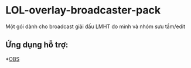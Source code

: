 # LOL-overlay-broadcaster-pack
Một gói dành cho broadcast giải đấu LMHT do mình và nhóm sưu tầm/edit
## Ứng dụng hỗ trợ:
*[OBS](https://obsproject.com/)
